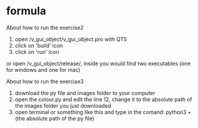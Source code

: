 # formula

About how to run the exercise2

1. open /v_gui_object/v_gui_object.pro with QT5
2. click on 'build' icon
3. click on 'run' icon

or open /v_gui_object/release/, inside you would find two executables (one for windows and one for mac)




About how to run the exercise3

1. download the py file and images folder to your computer
2. open the colour.py and edit the line 12, change it to the absolute path of the images folder you just downloaded
3. open terminal or something like this and type in the comand: python3 + (the absolute path of the py file)

